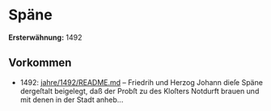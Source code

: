 # Späne

**Ersterwähnung:** 1492

## Vorkommen
- 1492: [jahre/1492/README.md](../jahre/1492/README.md) – Friedrih und Herzog
Johann dieſe Späne dergeſtalt beigelegt, daß der Probſt
zu des Kloſters Notdurft brauen und mit denen in der
Stadt anheb...
